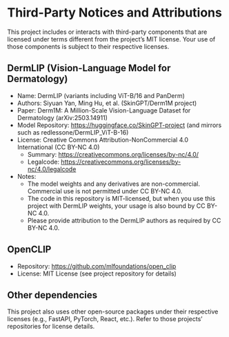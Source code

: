 # Third-Party Notices and Attributions

This project includes or interacts with third-party components that are licensed under terms different from the project’s MIT license. Your use of those components is subject to their respective licenses.

## DermLIP (Vision-Language Model for Dermatology)

- Name: DermLIP (variants including ViT-B/16 and PanDerm)
- Authors: Siyuan Yan, Ming Hu, et al. (SkinGPT/Derm1M project)
- Paper: Derm1M: A Million-Scale Vision-Language Dataset for Dermatology (arXiv:2503.14911)
- Model Repository: https://huggingface.co/SkinGPT-project (and mirrors such as redlessone/DermLIP_ViT-B-16)
- License: Creative Commons Attribution-NonCommercial 4.0 International (CC BY-NC 4.0)
  - Summary: https://creativecommons.org/licenses/by-nc/4.0/
  - Legalcode: https://creativecommons.org/licenses/by-nc/4.0/legalcode
- Notes:
  - The model weights and any derivatives are non-commercial. Commercial use is not permitted under CC BY-NC 4.0.
  - The code in this repository is MIT-licensed, but when you use this project with DermLIP weights, your usage is also bound by CC BY-NC 4.0.
  - Please provide attribution to the DermLIP authors as required by CC BY-NC 4.0.

## OpenCLIP

- Repository: https://github.com/mlfoundations/open_clip
- License: MIT License (see project repository for details)

## Other dependencies

This project also uses other open-source packages under their respective licenses (e.g., FastAPI, PyTorch, React, etc.). Refer to those projects’ repositories for license details.
